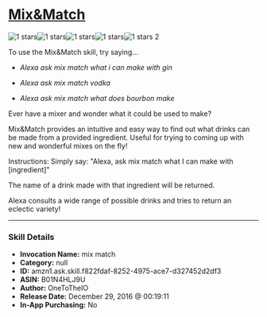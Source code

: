 # [Mix&Match](http://alexa.amazon.com/#skills/amzn1.ask.skill.f822fdaf-8252-4975-ace7-d327452d2df3)
![1 stars](../../images/ic_star_black_18dp_1x.png)![1 stars](../../images/ic_star_border_black_18dp_1x.png)![1 stars](../../images/ic_star_border_black_18dp_1x.png)![1 stars](../../images/ic_star_border_black_18dp_1x.png)![1 stars](../../images/ic_star_border_black_18dp_1x.png) 2

To use the Mix&Match skill, try saying...

* *Alexa ask mix match what i can make with gin*

* *Alexa ask mix match vodka*

* *Alexa ask mix match what does bourbon make*

Ever have a mixer and wonder what it could be used to make?

Mix&Match provides an intuitive and easy way to find out what drinks can be made from a provided ingredient. Useful for trying to coming up with new and wonderful mixes on the fly! 

Instructions:
Simply say: "Alexa, ask mix match what I can make with [ingredient]"

The name of a drink made with that ingredient will be returned.

Alexa consults a wide range of possible drinks and tries to return an eclectic variety!

***

### Skill Details

* **Invocation Name:** mix match
* **Category:** null
* **ID:** amzn1.ask.skill.f822fdaf-8252-4975-ace7-d327452d2df3
* **ASIN:** B01N4HLJ9U
* **Author:** OneToTheIO
* **Release Date:** December 29, 2016 @ 00:19:11
* **In-App Purchasing:** No
